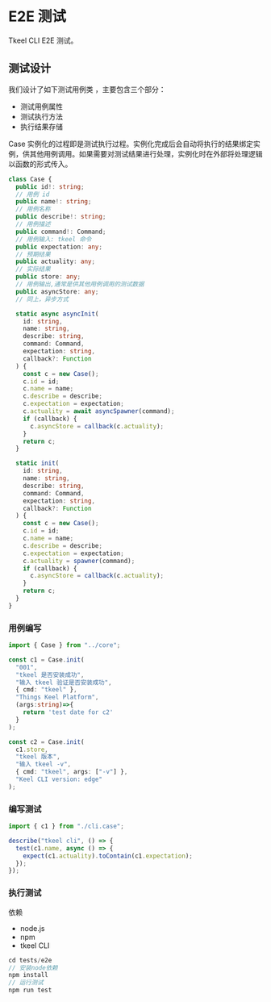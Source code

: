 # E2E 测试

Tkeel CLI E2E 测试。

## 测试设计

我们设计了如下测试用例类 ，主要包含三个部分：

- 测试用例属性
- 测试执行方法
- 执行结果存储

Case 实例化的过程即是测试执行过程。实例化完成后会自动将执行的结果绑定实例，供其他用例调用。如果需要对测试结果进行处理，实例化时在外部将处理逻辑以函数的形式传入。

```typescript
class Case {
  public id!: string;
  // 用例 id
  public name!: string;
  // 用例名称
  public describe!: string;
  // 用例描述
  public command!: Command;
  // 用例输入: tkeel 命令
  public expectation: any;
  // 预期结果
  public actuality: any;
  // 实际结果
  public store: any;
  // 用例输出,通常是供其他用例调用的测试数据
  public asyncStore: any;
  // 同上，异步方式

  static async asyncInit(
    id: string,
    name: string,
    describe: string,
    command: Command,
    expectation: string,
    callback?: Function
  ) {
    const c = new Case();
    c.id = id;
    c.name = name;
    c.describe = describe;
    c.expectation = expectation;
    c.actuality = await asyncSpawner(command);
    if (callback) {
      c.asyncStore = callback(c.actuality);
    }
    return c;
  }

  static init(
    id: string,
    name: string,
    describe: string,
    command: Command,
    expectation: string,
    callback?: Function
  ) {
    const c = new Case();
    c.id = id;
    c.name = name;
    c.describe = describe;
    c.expectation = expectation;
    c.actuality = spawner(command);
    if (callback) {
      c.asyncStore = callback(c.actuality);
    }
    return c;
  }
}
```

### 用例编写

```typescript
import { Case } from "../core";

const c1 = Case.init(
  "001",
  "tkeel 是否安装成功",
  "输入 tkeel 验证是否安装成功",
  { cmd: "tkeel" },
  "Things Keel Platform",
  (args:string)=>{
    return 'test date for c2'
  }
);

const c2 = Case.init(
  c1.store,
  "tkeel 版本",
  "输入 tkeel -v",
  { cmd: "tkeel", args: ["-v"] },
  "Keel CLI version: edge"
);
```

### 编写测试

```typescript
import { c1 } from "./cli.case";

describe("tkeel cli", () => {
  test(c1.name, async () => {
    expect(c1.actuality).toContain(c1.expectation);
  });
});
```

### 执行测试

依赖

- node.js
- npm
- tkeel CLI

```javascript
cd tests/e2e
// 安装node依赖
npm install
// 运行测试
npm run test
```
